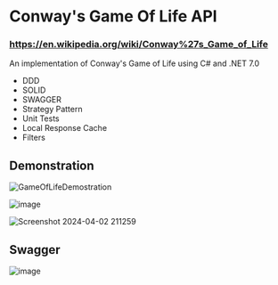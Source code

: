 # Conway's Game Of Life API
### https://en.wikipedia.org/wiki/Conway%27s_Game_of_Life
An implementation of Conway's Game of Life using C# and .NET 7.0

- DDD
- SOLID
- SWAGGER
- Strategy Pattern
- Unit Tests
- Local Response Cache
- Filters

## Demonstration
![GameOfLifeDemostration](https://github.com/Geraldoab/ConwayGameOfLifeAPI/assets/3846304/c2032998-47f0-4176-82b7-65c2589d4192)

![image](https://github.com/Geraldoab/ConwayGameOfLifeAPI/assets/3846304/fd215ee1-4fa8-47dc-ac7a-0f345b6ff6ec)

![Screenshot 2024-04-02 211259](https://github.com/Geraldoab/ConwayGameOfLifeAPI/assets/3846304/fcd5a66c-57cc-4181-8928-5a0971742ad7)


## Swagger
![image](https://github.com/Geraldoab/ConwayGameOfLifeAPI/assets/3846304/af40c0a0-b377-45e7-a003-db0634c1c7ea)


